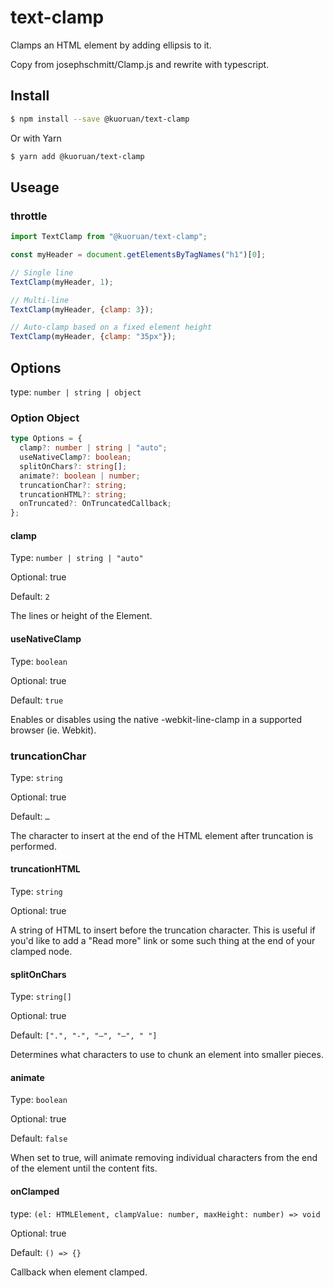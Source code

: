 # text-clamp

Clamps an HTML element by adding ellipsis to it.

Copy from josephschmitt/Clamp.js and rewrite with typescript.

## Install

``` sh
$ npm install --save @kuoruan/text-clamp
```

Or with Yarn

``` sh
$ yarn add @kuoruan/text-clamp
```

## Useage

### throttle

``` js
import TextClamp from "@kuoruan/text-clamp";

const myHeader = document.getElementsByTagNames("h1")[0];

// Single line
TextClamp(myHeader, 1);

// Multi-line
TextClamp(myHeader, {clamp: 3});

// Auto-clamp based on a fixed element height
TextClamp(myHeader, {clamp: "35px"});
```

## Options

type: ```number | string | object```

### Option Object

```ts
type Options = {
  clamp?: number | string | "auto";
  useNativeClamp?: boolean;
  splitOnChars?: string[];
  animate?: boolean | number;
  truncationChar?: string;
  truncationHTML?: string;
  onTruncated?: OnTruncatedCallback;
};
```

#### clamp

Type: ```number | string | "auto"```

Optional: true

Default: ```2```

The lines or height of the Element.

#### useNativeClamp

Type: ```boolean```

Optional: true

Default: ```true```

Enables or disables using the native -webkit-line-clamp in a supported browser (ie. Webkit).

### truncationChar

Type: ```string```

Optional: true

Default: ```…```

The character to insert at the end of the HTML element after truncation is performed.

#### truncationHTML

Type: ```string```

Optional: true

A string of HTML to insert before the truncation character. This is useful if you'd like to add a "Read more" link or some such thing at the end of your clamped node.

#### splitOnChars

Type: ```string[]```

Optional: true

Default: ```[".", "-", "–", "—", " "]```

Determines what characters to use to chunk an element into smaller pieces.

#### animate

Type: ```boolean```

Optional: true

Default: ```false```

When set to true, will animate removing individual characters from the end of the element until the content fits.

#### onClamped

type: ```(el: HTMLElement, clampValue: number, maxHeight: number) => void```

Optional: true

Default: ```() => {}```

Callback when element clamped.
